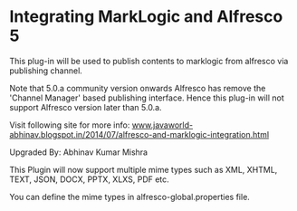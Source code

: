 Integrating MarkLogic and Alfresco 5
=================================

This plug-in will be used to publish contents to marklogic from alfresco via publishing channel.

Note that 5.0.a community version onwards Alfresco has remove the 'Channel Manager' based publishing interface. Hence this plug-in will not support Alfresco version later than 5.0.a.

Visit following site for more info: www.javaworld-abhinav.blogspot.in/2014/07/alfresco-and-marklogic-integration.html

Upgraded By: Abhinav Kumar Mishra

This Plugin will now support multiple mime types such as XML, XHTML, TEXT, JSON, DOCX, PPTX, XLXS, PDF etc.

You can define the mime types in alfresco-global.properties file.
